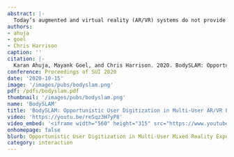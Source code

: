 ```yaml
---
abstract: |-
  Today’s augmented and virtual reality (AR/VR) systems do not provide body, hand or mouth tracking without special worn sensors or external infrastructure. Simultaneously, AR/VR systems are increasingly being used in co-located, multi-user experiences, opening the possibility for opportunistic capture of other users. This is the core idea behind BodySLAM, which uses disparate camera views from users to digitize the body, hands and mouth of other people, and then relay that information back to the respective users. If a user is seen by two or more people, 3D pose can be estimated via stereo reconstruction. Our system also maps the arrangement of users in real-world coordinates. Our approach requires no additional hardware or sensors beyond what is already found in commercial AR/VR devices, such as Microsoft HoloLens or Oculus Quest.
authors:
- ahuja
- goel
- Chris Harrison
caption: ''
citation: |-
  Karan Ahuja, Mayank Goel, and Chris Harrison. 2020. BodySLAM: Opportunistic User Digitization in Multi-User AR/VR Experiences. In Symposium on Spatial User Interaction (SUI '20). Association for Computing Machinery, New York, NY, USA, Article 16, 1–8. DOI:https://doi.org/10.1145/3385959.3418452
conference: Proceedings of SUI 2020
date: '2020-10-15'
image: '/images/pubs/bodyslam.png'
pdf: /pdfs/bodyslam.pdf
thumbnail: '/images/pubs/bodyslam.png'
name: 'BodySLAM'
title: 'BodySLAM: Opportunistic User Digitization in Multi-User AR/VR Experiences'
video: 'https://youtu.be/reSqz3H7yP8'
video_embed: '<iframe width="560" height="315" src="https://www.youtube.com/embed/reSqz3H7yP8" frameborder="0" allowfullscreen></iframe>'
onhomepage: false
blurb: Opportunistic User Digitization in Multi-User Mixed Reality Experiences
category: interaction
---
```

